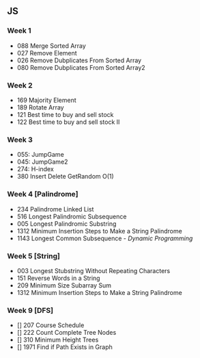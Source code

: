 ## JS

### Week 1
- 088 Merge Sorted Array
- 027 Remove Element
- 026 Remove Dubplicates From Sorted Array
- 080 Remove Dubplicates From Sorted Array2

### Week 2
- 169 Majority Element
- 189 Rotate Array
- 121 Best time to buy and sell stock
- 122 Best time to buy and sell stock II


### Week 3
- 055: JumpGame
- 045: JumpGame2
- 274: H-index
- 380 Insert Delete GetRandom O(1)

### Week 4 [Palindrome]

- 234 Palindrome Linked List
- 516 Longest Palindromic Subsequence
- 005 Longest Palindromic Substring
- 1312 Minimum Insertion Steps to Make a String Palindrome
- 1143 Longest Common Subsequence - *Dynamic Programming*


### Week 5 [String]

- 003 Longest Stubstring Without Repeating Characters
- 151 Reverse Words in a String
- 209 Minimum Size Subarray Sum
- 1312 Minimum Insertion Steps to Make a String Palindrome


### Week 9 [DFS]

- [] 207 Course Schedule
- [] 222 Count Complete Tree Nodes
- [] 310 Minimum Height Trees
- [] 1971 Find if Path Exists in Graph